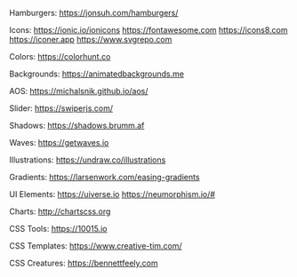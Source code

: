 Hamburgers:	https://jonsuh.com/hamburgers/

Icons:	https://ionic.io/ionicons
		https://fontawesome.com
		https://icons8.com
		https://iconer.app
		https://www.svgrepo.com

Colors: https://colorhunt.co

Backgrounds:	https://animatedbackgrounds.me

AOS:	https://michalsnik.github.io/aos/

Slider:	https://swiperjs.com/

Shadows:	https://shadows.brumm.af

Waves:	https://getwaves.io

Illustrations:	https://undraw.co/illustrations

Gradients:	https://larsenwork.com/easing-gradients

UI Elements:	https://uiverse.io
				https://neumorphism.io/#

Charts:			http://chartscss.org

CSS Tools:	https://10015.io

CSS Templates:	https://www.creative-tim.com/

CSS Creatures:	https://bennettfeely.com